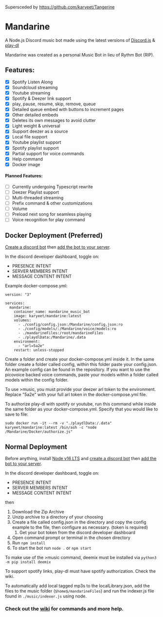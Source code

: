 Supersceded by https://github.com/karyeet/Tangerine


# Mandarine
A Node.js Discord music bot made using the latest versions of [Discord.js](https://github.com/discordjs/discord.js/) & [play-dl](https://github.com/play-dl/play-dl)

Mandarine was created as a personal Music Bot in lieu of Rythm Bot (RIP).

## Features:
- [x] Spotify Listen Along
- [x] Soundcloud streaming
- [x] Youtube streaming
- [x] Spotify & Deezer link support
- [x] play, pause, resume, skip, remove, queue
- [x] Detailed queue embed with buttons to increment pages
- [x] Other detailed embeds
- [x] Deletes its own messages to avoid clutter
- [x] Light weight & universal
- [x] Support deezer as a source
- [x] Local file support
- [x] Youtube playlist support
- [x] Spotify playlist support
- [x] Partial support for voice commands
- [x] Help command
- [x] Docker image

#### Planned Features:
- [ ] Currently undergoing Typescript rewrite
- [ ] Deezer Playlist support
- [ ] Multi-threaded streaming
- [ ] Prefix command & other customizations
- [ ] Volume
- [ ] Preload next song for seamless playing
- [ ] Voice recognition for play command

## Docker Deployment (Preferred)
[Create a discord bot](https://discord.com/developers/applications)
then [add the bot to your server](https://help.pebblehost.com/en/article/how-to-invite-your-bot-to-a-discord-server-1asdlyg/).

In the discord developer dashboard, toggle on:
- PRESENCE INTENT
- SERVER MEMBERS INTENT
- MESSAGE CONTENT INTENT

Example docker-compose.yml:

```
version: "3"

services:
  mandarine:
    container_name: mandarine_music_bot
    image: karyeet/mandarine:latest
    volumes:
      - ./config/config.json:/Mandarine/config.json:ro
      - ./config/models/:/Mandarine/voice/models:ro
      - ./mandarineFiles:/root/mandarineFiles
      - ./playdlData:/Mandarine/.data
    environment:
      - "arl=5a2e"
    restart: unless-stopped
```

Create a folder and create your docker-compose.yml inside it.
In the same folder create a folder called config, within this folder paste your config.json. An example config can be found in the repository.
If you want to use the picovoice backed voice commands, paste your models within a folder called models within the config folder.

To use >music, you must provide your deezer arl token to the environment. Replace "5a2e" with your full arl token in the docker-compose.yml file.

To authorize play-dl with spotify or youtube, run this command while inside the same folder as your docker-compose.yml. Specify that you would like to save to file:

`
sudo docker run -it --rm -v "./playdlData:/.data" karyeet/mandarine:latest /bin/ash -c "node /Mandarine/Docker/authorize.js"
`


## Normal Deployment
Before anything, install [Node v16 LTS](https://nodejs.org/en/) 
and [create a discord bot](https://discord.com/developers/applications)
then [add the bot to your server](https://help.pebblehost.com/en/article/how-to-invite-your-bot-to-a-discord-server-1asdlyg/).

In the discord developer dashboard, toggle on:
- PRESENCE INTENT
- SERVER MEMBERS INTENT
- MESSAGE CONTENT INTENT

then

1. Download the Zip Archive
2. Unzip archive to a directory of your choosing
3. Create a file called config.json in the directory and copy the config example to the file, then configure as necessary. (token is required)
    1. Get your bot token from the discord developer dashboard
4. Open command prompt or terminal in the chosen directory
5. Run `npm install`
5. To start the bot run `node .` or `npm start`

To make use of the >music command, deemix must be installed via `python3 -m pip install deemix`

To support spotify links, play-dl must have spotify authorization. Check the wiki.

To automatically add local tagged mp3s to the localLibrary.json, add the files to the music folder (`$home$/mandarineFiles`) and run the indexer.js file found in `./music/indexer.js` using node.

### Check out the [wiki](https://github.com/karyeet/Mandarine/wiki) for commands and more help.
